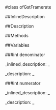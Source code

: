 #class ofGstFramerate


<!--
_visible: True_
_advanced: False_
_istemplated: False_
-->

##InlineDescription






##Description





##Methods



##Variables



###int denominator

<!--
_name: denominator_
_type: int_
_access: public_
_version_started: 0.9.0_
_version_deprecated: _
_summary: _
_visible: True_
_constant: False_
_advanced: False_
-->

_inlined_description: _







_description: _







<!----------------------------------------------------------------------------->

###int numerator

<!--
_name: numerator_
_type: int_
_access: public_
_version_started: 0.9.0_
_version_deprecated: _
_summary: _
_visible: True_
_constant: False_
_advanced: False_
-->

_inlined_description: _







_description: _







<!----------------------------------------------------------------------------->

